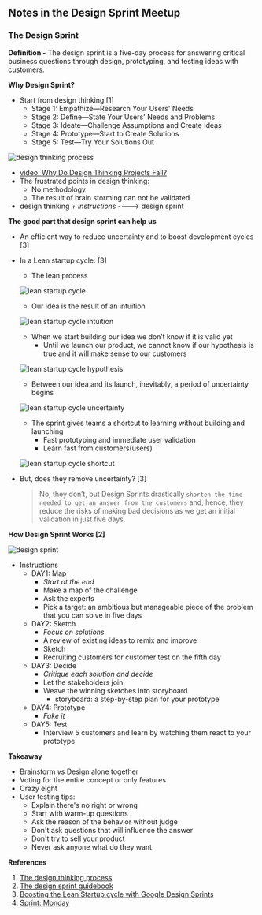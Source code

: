 ## Notes in the Design Sprint Meetup

### The Design Sprint
**Definition -** The design sprint is a five-day process for answering critical business questions through design, prototyping, and testing ideas with customers.

**Why Design Sprint?**
- Start from design thinking [1]
  - Stage 1: Empathize—Research Your Users' Needs
  - Stage 2: Define—State Your Users' Needs and Problems
  - Stage 3: Ideate—Challenge Assumptions and Create Ideas
  - Stage 4: Prototype—Start to Create Solutions
  - Stage 5: Test—Try Your Solutions Out

![design thinking process](https://public-media.interaction-design.org/images/uploads/afb760ddf1e9864f6de5d6bdf3065175.jpeg "design thinking process")
- [video: Why Do Design Thinking Projects Fail?](https://www.youtube.com/watch?v=QSCdU60LZbc)
- The frustrated points in design thinking:
  - No methodology 
  - The result of brain storming can not be validated
- design thinking _+ instructions_ ----> design sprint

**The good part that design sprint can help us**
- An efficient way to reduce uncertainty and to boost development cycles [3]
- In a Lean startup cycle: [3]
  - The lean  process

  ![lean startup cycle](http://www.teacuplab.com/wp-content/uploads/2016/09/lean-cycle.png "lean startup cycle")

  - Our idea is the result of an intuition
 
  ![lean startup cycle intuition](http://www.teacuplab.com/wp-content/uploads/2016/09/1.intuition.png "lean startup cycle - intuition")

  - When we start building our idea we don’t know if it is valid yet
    - Until we launch our product, we cannot know if our hypothesis is true and it will make sense to our customers
 
  ![lean startup cycle hypothesis](http://www.teacuplab.com/wp-content/uploads/2016/09/2.hypothesis.png "lean startup cycle - hytpothesis")

  - Between our idea and its launch, inevitably, a period of uncertainty begins
  
  ![lean startup cycle uncertainty](http://www.teacuplab.com/wp-content/uploads/2016/09/3.uncertainty.png "lean startup cycle - uncertainty")

  - The sprint gives teams a shortcut to learning without building and launching
    - Fast prototyping and immediate user validation
    - Learn fast from customers(users) 
  
  ![lean startup cycle shortcut](http://www.teacuplab.com/wp-content/uploads/2016/09/4.shortcut.png "lean startup cycle - shortcut")

- But, does they remove uncertainty? [3]
  > No, they don’t, but Design Sprints drastically `shorten the time needed to get an answer from the customers` and, hence, they reduce the risks of making bad decisions as we get an initial validation in just five days.

**How Design Sprint Works [2]**

![design sprint](https://static1.squarespace.com/static/56778f460ab377c981686546/t/5ae3e0a2575d1fd630ad6574/1524883624571/Screen+Shot+2018-04-27+at+4.55.17+PM.png?format=2500w "design sprint")

- Instructions
  - DAY1: Map 
    - *Start at the end*
    - Make a map of the challenge
    - Ask the experts
    - Pick a target: an ambitious but manageable piece of the problem that you can solve in five days
  - DAY2: Sketch     
    - *Focus on solutions*
    - A review of existing ideas to remix and improve
    - Sketch
    - Recruiting customers for customer test on the fifth day
  - DAY3: Decide
    - *Critique each solution and decide*
    - Let the stakeholders join
    - Weave the winning sketches into storyboard
      - storyboard: a step-by-step plan for your prototype
  - DAY4: Prototype
    - *Fake it*
  - DAY5: Test
    - Interview 5 customers and learn by watching them react to your prototype

**Takeaway**
- Brainstorm *vs* Design alone together
- Voting for the entire concept or only features
- Crazy eight
- User testing tips:
  - Explain there's no right or wrong
  - Start with warm-up questions
  - Ask the reason of the behavior without judge
  - Don't ask questions that will influence the answer
  - Don't try to sell your product
  - Never ask anyone what do they want

**References**
1. [The design thinking process](https://www.interaction-design.org/literature/topics/design-thinking)
2. [The design sprint guidebook](https://www.thesprintbook.com/how)
3. [Boosting the Lean Startup cycle with Google Design Sprints](http://www.teacuplab.com/boosting-the-lean-startup-cycle-with-google-design-sprints/)
4. [Sprint: Monday](https://library.gv.com/sprint-week-monday-4bf0606b5c81)

